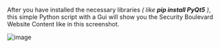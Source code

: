 

After you have installed the necessary libraries _( like **pip install PyQt5** )_, <br />this simple Python script with a Gui will show you the Security Boulevard Website Content like in this screenshot.



![image](https://user-images.githubusercontent.com/59505246/214539670-defa0e47-3bdf-4c67-aa81-682af7f259c9.png)
